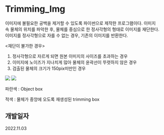 # Trimming_Img
이미지에 불필요한 공백을 제거할 수 있도록 파이썬으로 제작한 프로그램이다. 
이미지 속 물체의 위치를 파악한 후, 물체를 중심으로 한 정사각형의 형태로 이미지를 재단한다. 
이미지를 정사각형으로 자를 수 없는 경우, 기존의 이미지를 반환한다.


<재단이 불가한 경우>
1. 정사각형으로 자르게 되면 원본 이미지의 사이즈를 초과하는 경우
2. 이미지에 노이즈가 지나치게 많아 물체의 윤곽선이 뚜렷하지 않은 경우
3. 검출된 물체의 크기가 150pix미만인 경우


<img src="https://user-images.githubusercontent.com/60128466/236175809-19db1f4f-d886-4d97-824d-4ceb0f05e964.png">
<img src="https://user-images.githubusercontent.com/60128466/236177304-8272ccec-b424-4900-8047-a4496c550d24.png">


파란색 : Object box

적색 : 물체가 중앙에 오도록 재생성된 trimming box


## 개발일자
2022.11.03
